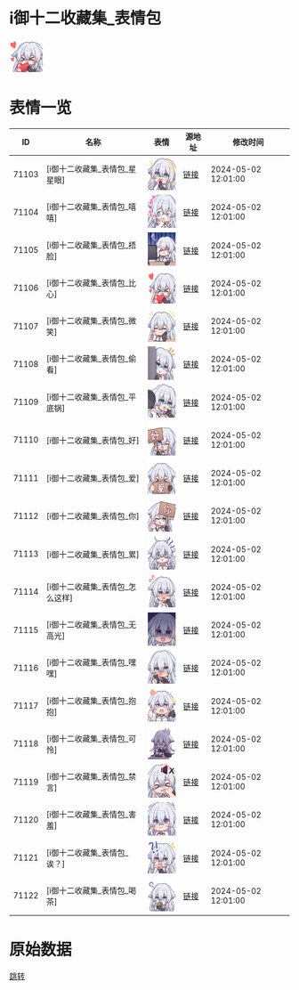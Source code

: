 # i御十二收藏集_表情包

<img src="./cover.png" height="60" alt="cover" />

# 表情一览

|ID|名称|表情|源地址|修改时间|
|----|----|----|----|----|
|71103|[i御十二收藏集_表情包_星星眼]|<img src="./pic/071103_%5Bi御十二收藏集_表情包_星星眼%5D.png" height="60" alt="星星眼"/>|[链接](https://i0.hdslb.com/bfs/garb/78d1ffc1187e8c85a4abdd8e6c18ae8f8b48b69d.png)|2024-05-02 12:01:00|
|71104|[i御十二收藏集_表情包_嘻嘻]|<img src="./pic/071104_%5Bi御十二收藏集_表情包_嘻嘻%5D.png" height="60" alt="嘻嘻"/>|[链接](https://i0.hdslb.com/bfs/garb/2b37d180a238bd8d24116f10376accd18f9331c6.png)|2024-05-02 12:01:00|
|71105|[i御十二收藏集_表情包_捂脸]|<img src="./pic/071105_%5Bi御十二收藏集_表情包_捂脸%5D.png" height="60" alt="捂脸"/>|[链接](https://i0.hdslb.com/bfs/garb/d89cb4377cd9b86df4783bc9f48f7fd1080b71d7.png)|2024-05-02 12:01:00|
|71106|[i御十二收藏集_表情包_比心]|<img src="./pic/071106_%5Bi御十二收藏集_表情包_比心%5D.png" height="60" alt="比心"/>|[链接](https://i0.hdslb.com/bfs/garb/e49e5cef778896efb1a5e566de9d5e559c5e01fa.png)|2024-05-02 12:01:00|
|71107|[i御十二收藏集_表情包_微笑]|<img src="./pic/071107_%5Bi御十二收藏集_表情包_微笑%5D.png" height="60" alt="微笑"/>|[链接](https://i0.hdslb.com/bfs/garb/69f17936a407a03ff6f9ebb0600d0b84deb439c0.png)|2024-05-02 12:01:00|
|71108|[i御十二收藏集_表情包_偷看]|<img src="./pic/071108_%5Bi御十二收藏集_表情包_偷看%5D.png" height="60" alt="偷看"/>|[链接](https://i0.hdslb.com/bfs/garb/8a93c44e89672dbf49db613af4c68a7b3e96aebd.png)|2024-05-02 12:01:00|
|71109|[i御十二收藏集_表情包_平底锅]|<img src="./pic/071109_%5Bi御十二收藏集_表情包_平底锅%5D.png" height="60" alt="平底锅"/>|[链接](https://i0.hdslb.com/bfs/garb/0986f9c7fcfd19e52c208c5373a3dcc86a971e57.png)|2024-05-02 12:01:00|
|71110|[i御十二收藏集_表情包_好]|<img src="./pic/071110_%5Bi御十二收藏集_表情包_好%5D.png" height="60" alt="好"/>|[链接](https://i0.hdslb.com/bfs/garb/2e472de08477f1e0c25fdbbd7818b4239447a0d7.png)|2024-05-02 12:01:00|
|71111|[i御十二收藏集_表情包_爱]|<img src="./pic/071111_%5Bi御十二收藏集_表情包_爱%5D.png" height="60" alt="爱"/>|[链接](https://i0.hdslb.com/bfs/garb/bffe69f93893fefe2845f77bbd312794849c5473.png)|2024-05-02 12:01:00|
|71112|[i御十二收藏集_表情包_你]|<img src="./pic/071112_%5Bi御十二收藏集_表情包_你%5D.png" height="60" alt="你"/>|[链接](https://i0.hdslb.com/bfs/garb/d04e4f48231c25abaf2dab1fa9067bc250a1d3a2.png)|2024-05-02 12:01:00|
|71113|[i御十二收藏集_表情包_累]|<img src="./pic/071113_%5Bi御十二收藏集_表情包_累%5D.png" height="60" alt="累"/>|[链接](https://i0.hdslb.com/bfs/garb/2e28e6ccae1fdb7a2c2747408499c74f6a629039.png)|2024-05-02 12:01:00|
|71114|[i御十二收藏集_表情包_怎么这样]|<img src="./pic/071114_%5Bi御十二收藏集_表情包_怎么这样%5D.png" height="60" alt="怎么这样"/>|[链接](https://i0.hdslb.com/bfs/garb/8a3251b2b3325dae223a9b108d514e8c6ea6c11c.png)|2024-05-02 12:01:00|
|71115|[i御十二收藏集_表情包_无高光]|<img src="./pic/071115_%5Bi御十二收藏集_表情包_无高光%5D.png" height="60" alt="无高光"/>|[链接](https://i0.hdslb.com/bfs/garb/3ba00b5d9f6bd598464dceea6650563f3f6c49ba.png)|2024-05-02 12:01:00|
|71116|[i御十二收藏集_表情包_嘿嘿]|<img src="./pic/071116_%5Bi御十二收藏集_表情包_嘿嘿%5D.png" height="60" alt="嘿嘿"/>|[链接](https://i0.hdslb.com/bfs/garb/9f9a1fb402ffab3c0fc24852515939ea8b83343c.png)|2024-05-02 12:01:00|
|71117|[i御十二收藏集_表情包_抱抱]|<img src="./pic/071117_%5Bi御十二收藏集_表情包_抱抱%5D.png" height="60" alt="抱抱"/>|[链接](https://i0.hdslb.com/bfs/garb/cca971bb9a2a07e370b754b9602a3c746e4051ea.png)|2024-05-02 12:01:00|
|71118|[i御十二收藏集_表情包_可怜]|<img src="./pic/071118_%5Bi御十二收藏集_表情包_可怜%5D.png" height="60" alt="可怜"/>|[链接](https://i0.hdslb.com/bfs/garb/a0a22be797f4470cc2d1787f074ec449900e3874.png)|2024-05-02 12:01:00|
|71119|[i御十二收藏集_表情包_禁言]|<img src="./pic/071119_%5Bi御十二收藏集_表情包_禁言%5D.png" height="60" alt="禁言"/>|[链接](https://i0.hdslb.com/bfs/garb/c1bb658e1d0cb31bc0a36e255cc026dac1237b46.png)|2024-05-02 12:01:00|
|71120|[i御十二收藏集_表情包_害羞]|<img src="./pic/071120_%5Bi御十二收藏集_表情包_害羞%5D.png" height="60" alt="害羞"/>|[链接](https://i0.hdslb.com/bfs/garb/9d8bc382aa7304934a9928ccb831734edba6e11a.png)|2024-05-02 12:01:00|
|71121|[i御十二收藏集_表情包_诶？]|<img src="./pic/071121_%5Bi御十二收藏集_表情包_诶？%5D.png" height="60" alt="诶？"/>|[链接](https://i0.hdslb.com/bfs/garb/87818ab45061ba26d9731b1a0cf041a636587068.png)|2024-05-02 12:01:00|
|71122|[i御十二收藏集_表情包_喝茶]|<img src="./pic/071122_%5Bi御十二收藏集_表情包_喝茶%5D.png" height="60" alt="喝茶"/>|[链接](https://i0.hdslb.com/bfs/garb/51158bfaf52b574d13509ed2691907ed11e46ce5.png)|2024-05-02 12:01:00|

# 原始数据

[跳转](./raw.json)

